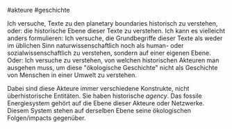 #akteure #geschichte

Ich versuche, Texte zu den planetary boundaries historisch zu verstehen, oder: die historische Ebene dieser Texte zu verstehen. Ich kann es vielleicht anders formulieren: Ich versuche, die Grundbegriffe dieser Texte als weder im üblichen Sinn naturwissenschaftlich noch als human- oder sozialwissenschaftlich zu verstehen, sondern auf einer eigenen Ebene. Oder: Ich versuche zu verstehen, von welchen historischen Akteuren man ausgehen muss, um diese "ökologische Geschichte" nicht als Geschichte von Menschen in einer Umwelt zu verstehen. 

Dabei sind diese Akteure immer verschiedene Konstrukte, nicht überhistorische Entitäten. Sie haben historische *agency*. Das fossile Energiesystem gehört auf die Ebene dieser Akteure oder Netzwerke. Diesem System stehen auf derselben Ebene seine ökologischen Folgen/impacts gegenüber. 